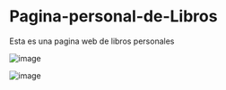 # Pagina-personal-de-Libros
Esta es una pagina web de libros personales

![image](https://github.com/user-attachments/assets/9f3a0a76-7c39-4d81-86e6-d9f7a2be7ac3)

![image](https://github.com/user-attachments/assets/3e42b689-5ec6-499b-9120-4b6e8426a0bb)
